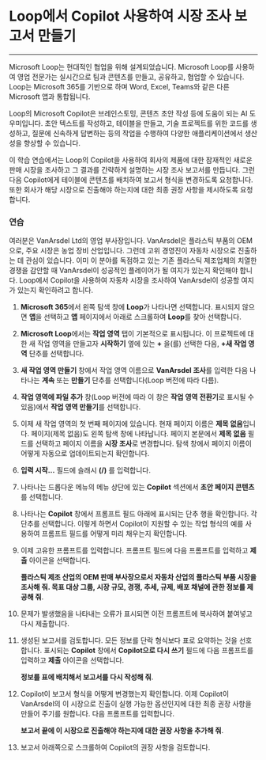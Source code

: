 
# Loop에서 Copilot 사용하여 시장 조사 보고서 만들기
---
Microsoft Loop는 현대적인 협업을 위해 설계되었습니다. Microsoft Loop를 사용하여 영업 전문가는 실시간으로 팀과 콘텐츠를 만들고, 공유하고, 협업할 수 있습니다. Loop는 Microsoft 365를 기반으로 하며 Word, Excel, Teams와 같은 다른 Microsoft 앱과 통합됩니다.

Loop의 Microsoft Copilot은 브레인스토밍, 콘텐츠 초안 작성 등에 도움이 되는 AI 도우미입니다. 초안 텍스트를 작성하고, 테이블을 만들고, 기술 프로젝트를 위한 코드를 생성하고, 질문에 신속하게 답변하는 등의 작업을 수행하여 다양한 애플리케이션에서 생산성을 향상할 수 있습니다.

이 학습 연습에서는 Loop의 Copilot을 사용하여 회사의 제품에 대한 잠재적인 새로운 판매 시장을 조사하고 그 결과를 간략하게 설명하는 시장 조사 보고서를 만듭니다. 그런 다음 Copilot에게 테이블에 콘텐츠를 배치하여 보고서 형식을 변경하도록 요청합니다. 또한 회사가 해당 시장으로 진출해야 하는지에 대한 최종 권장 사항을 제시하도록 요청합니다.

### 연습

여러분은 VanArsdel Ltd의 영업 부사장입니다. VanArsdel은 플라스틱 부품의 OEM으로, 주요 시장은 농업 장비 산업입니다. 그런데 고위 경영진이 자동차 시장으로 진출하는 데 관심이 있습니다. 이미 이 분야를 독점하고 있는 기존 플라스틱 제조업체의 치열한 경쟁을 감안할 때 VanArsdel이 성공적인 플레이어가 될 여지가 있는지 확인해야 합니다. Loop에서 Copilot을 사용하여 자동차 시장을 조사하여 VanArsdel이 성공할 여지가 있는지 확인하려고 합니다.

1.  **Microsoft 365**에서 왼쪽 탐색 창에 **Loop**가 나타나면 선택합니다. 표시되지 않으면 **앱**을 선택하고 **앱** 페이지에서 아래로 스크롤하여 **Loop**를 찾아 선택합니다.
2.  **Microsoft Loop**에서는 **작업 영역** 탭이 기본적으로 표시됩니다. 이 프로젝트에 대한 새 작업 영역을 만들고자 **시작하기** 옆에 있는 **+** 을(를) 선택한 다음, **+새 작업 영역** 단추를 선택합니다.
3.  **새 작업 영역 만들기** 창에서 작업 영역 이름으로 **VanArsdel 조사**를 입력한 다음 나타나는 **계속** 또는 **만들기** 단추를 선택합니다(Loop 버전에 따라 다름).
4.  **작업 영역에 파일 추가** 창(Loop 버전에 따라 이 창은 **작업 영역 전환기**로 표시될 수 있음)에서 **작업 영역 만들기**를 선택합니다.
5.  이제 새 작업 영역의 첫 번째 페이지에 있습니다. 현재 페이지 이름은 **제목 없음**입니다. 페이지(제목 없음)도 왼쪽 탐색 창에 나타납니다. 페이지 본문에서 **제목 없음** 필드를 선택하고 페이지 이름을 **시장 조사**로 변경합니다. 탐색 창에서 페이지 이름이 어떻게 자동으로 업데이트되는지 확인합니다.
6.  **입력 시작...** 필드에 슬래시 **(/)** 를 입력합니다.
7.  나타나는 드롭다운 메뉴의 메뉴 상단에 있는 **Copilot** 섹션에서 **초안 페이지 콘텐츠**를 선택합니다.
8.  나타나는 **Copilot** 창에서 프롬프트 필드 아래에 표시되는 단추 행을 확인합니다. 각 단추를 선택합니다. 이렇게 하면서 Copilot이 지원할 수 있는 작업 형식의 예를 사용하여 프롬프트 필드를 어떻게 미리 채우는지 확인합니다.
9.  이제 고유한 프롬프트를 입력합니다. 프롬프트 필드에 다음 프롬프트를 입력하고 **제출** 아이콘을 선택합니다.
    
    **플라스틱 제조 산업의 OEM 판매 부사장으로서 자동차 산업의 플라스틱 부품 시장을 조사해 줘. 목표 대상 그룹, 시장 규모, 경쟁, 추세, 규제, 배포 채널에 관한 정보를 제공해 줘**.
10. 문제가 발생했음을 나타내는 오류가 표시되면 이전 프롬프트에 복사하여 붙여넣고 다시 제출합니다.
11. 생성된 보고서를 검토합니다. 모든 정보를 단락 형식보다 표로 요약하는 것을 선호합니다. 표시되는 **Copilot** 창에서 **Copilot으로 다시 쓰기** 필드에 다음 프롬프트를 입력하고 **제출** 아이콘을 선택합니다.
    
    **정보를 표에 배치해서 보고서를 다시 작성해 줘**.
12. Copilot이 보고서 형식을 어떻게 변경했는지 확인합니다. 이제 Copilot이 VanArsdel의 이 시장으로 진출이 실행 가능한 옵션인지에 대한 최종 권장 사항을 만들어 주기를 원합니다. 다음 프롬프트를 입력합니다.
    
    **보고서 끝에 이 시장으로 진출해야 하는지에 대한 권장 사항을 추가해 줘**.
13. 보고서 아래쪽으로 스크롤하여 Copilot의 권장 사항을 검토합니다.
